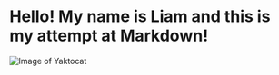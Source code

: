 # <h1> Hello! My name is Liam and this is my attempt at Markdown!

![Image of Yaktocat](https://octodex.github.com/images/yaktocat.png)
